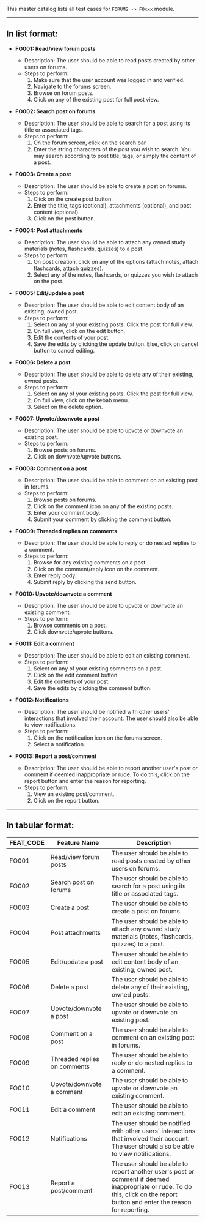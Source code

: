 This master catalog lists all test cases for `FORUMS -> FOxxx` module.

---

## In list format:

- **FO001: Read/view forum posts**

  - Description: The user should be able to read posts created by other users on forums.
  - Steps to perform:
    1. Make sure that the user account was logged in and verified.
    2. Navigate to the forums screen.
    3. Browse on forum posts.
    4. Click on any of the existing post for full post view.

- **FO002: Search post on forums**

  - Description: The user should be able to search for a post using its title or associated tags.
  - Steps to perform:
    1. On the forum screen, click on the search bar
    2. Enter the string characters of the post you wish to search. You may search according to post title, tags, or simply the content of a post.

- **FO003: Create a post**

  - Description: The user should be able to create a post on forums.
  - Steps to perform:
    1. Click on the create post button.
    2. Enter the title, tags (optional), attachments (optional), and post content (optional).
    3. Click on the post button.

- **FO004: Post attachments**

  - Description: The user should be able to attach any owned study materials (notes, flashcards, quizzes) to a post.
  - Steps to perform:
    1. On post creation, click on any of the options (attach notes, attach flashcards, attach quizzes).
    2. Select any of the notes, flashcards, or quizzes you wish to attach on the post.

- **FO005: Edit/update a post**

  - Description: The user should be able to edit content body of an existing, owned post.
  - Steps to perform:
    1. Select on any of your existing posts. Click the post for full view.
    2. On full view, click on the edit button.
    3. Edit the contents of your post.
    4. Save the edits by clicking the update button. Else, click on cancel button to cancel editing.

- **FO006: Delete a post**

  - Description: The user should be able to delete any of their existing, owned posts.
  - Steps to perform:
    1. Select on any of your existing posts. Click the post for full view.
    2. On full view, click on the kebab menu.
    3. Select on the delete option.

- **FO007: Upvote/downvote a post**

  - Description: The user should be able to upvote or downvote an existing post.
  - Steps to perform:
    1. Browse posts on forums.
    2. Click on downvote/upvote buttons.

- **FO008: Comment on a post**

  - Description: The user should be able to comment on an existing post in forums.
  - Steps to perform:
    1. Browse posts on forums.
    2. Click on the comment icon on any of the existing posts.
    3. Enter your comment body.
    4. Submit your comment by clicking the comment button.

- **FO009: Threaded replies on comments**

  - Description: The user should be able to reply or do nested replies to a comment.
  - Steps to perform:
    1. Browse for any existing comments on a post.
    2. Click on the comment/reply icon on the comment.
    3. Enter reply body.
    4. Submit reply by clicking the send button.

- **FO010: Upvote/downvote a comment**

  - Description: The user should be able to upvote or downvote an existing comment.
  - Steps to perform:
    1. Browse comments on a post.
    2. Click downvote/upvote buttons.

- **FO011: Edit a comment**

  - Description: The user should be able to edit an existing comment.
  - Steps to perform:
    1. Select on any of your existing comments on a post.
    2. Click on the edit comment button.
    3. Edit the contents of your post.
    4. Save the edits by clicking the comment button.

- **FO012: Notifications**

  - Description: The user should be notified with other users' interactions that involved their account. The user should also be able to view notifications.
  - Steps to perform:
    1. Click on the notification icon on the forums screen.
    2. Select a notification.

- **FO013: Report a post/comment**
  - Description: The user should be able to report another user's post or comment if deemed inappropriate or rude. To do this, click on the report button and enter the reason for reporting.
  - Steps to perform:
    1. View an existing post/comment.
    2. Click on the report button.

---

## In tabular format:

| FEAT_CODE | Feature Name                 | Description                                                                                                                                                                  |
| --------- | ---------------------------- | ---------------------------------------------------------------------------------------------------------------------------------------------------------------------------- |
| FO001     | Read/view forum posts        | The user should be able to read posts created by other users on forums.                                                                                                      |
| FO002     | Search post on forums        | The user should be able to search for a post using its title or associated tags.                                                                                             |
| FO003     | Create a post                | The user should be able to create a post on forums.                                                                                                                          |
| FO004     | Post attachments             | The user should be able to attach any owned study materials (notes, flashcards, quizzes) to a post.                                                                          |
| FO005     | Edit/update a post           | The user should be able to edit content body of an existing, owned post.                                                                                                     |
| FO006     | Delete a post                | The user should be able to delete any of their existing, owned posts.                                                                                                        |
| FO007     | Upvote/downvote a post       | The user should be able to upvote or downvote an existing post.                                                                                                              |
| FO008     | Comment on a post            | The user should be able to comment on an existing post in forums.                                                                                                            |
| FO009     | Threaded replies on comments | The user should be able to reply or do nested replies to a comment.                                                                                                          |
| FO010     | Upvote/downvote a comment    | The user should be able to upvote or downvote an existing comment.                                                                                                           |
| FO011     | Edit a comment               | The user should be able to edit an existing comment.                                                                                                                         |
| FO012     | Notifications                | The user should be notified with other users' interactions that involved their account. The user should also be able to view notifications.                                  |
| FO013     | Report a post/comment        | The user should be able to report another user's post or comment if deemed inappropriate or rude. To do this, click on the report button and enter the reason for reporting. |
